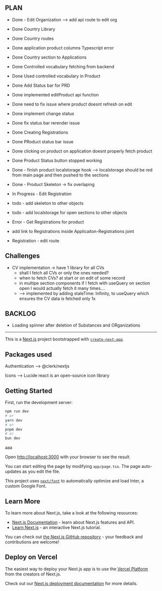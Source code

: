 ## PLAN

- Done - Edit Organization --> add api route to edit org
- Done Country Library
- Done Country routes
- Done application product columns Typescript error
- Done Country section to Applications
- Done Controlled vocabulary fetching from backend
- Done Used controlled vocabulary in Product
- Done Add Status bar for PRD
- Done implemented editProduct api function
- Done need to fix issue where product doesnt refresh on edit
- Done implement change status
- Done fix status bar rerender issue
- Done Creating Registrations
- Done PRoduct status bar issue
- Done clicking on product on application doesnt properly fetch product
- Done Product Status button stopped working
- Done - finish product localstorage hook --> localstorage should be red from main page and then pushed to the sections
- Done - Product Skeleton -> fix overlaping
- In Progress - Edit Registration
- todo - add skeleton to other objects
- todo - add localstorage for open sections to other objects
- Error - Get Registrations for product
- add link to Registrations inside Applicaiton-Registrations joint

- Registration - edit route

## Challenges

- CV implementation -> have 1 library for all CVs
  - shall I fetch all CVs or only the ones needed?
  - when to fetch CVs? at start or on edit of some record
  - in multipe section components if I fetch with useQuery on section open I would actually fetch it many times....
  - --> implemented by adding staleTime: Infinity, to useQuery which ensures the CV data is fetched only 1x

## BACKLOG

- Loading spinner after deletion of Substances and ORganizations

---

This is a [Next.js](https://nextjs.org/) project bootstrapped with [`create-next-app`](https://github.com/vercel/next.js/tree/canary/packages/create-next-app).

## Packages used

Authentication --> @clerk/nextjs

Icons --> Lucide react is an open-source icon library

## Getting Started

First, run the development server:

```bash
npm run dev
# or
yarn dev
# or
pnpm dev
# or
bun dev
```

aaa

Open [http://localhost:3000](http://localhost:3000) with your browser to see the result.

You can start editing the page by modifying `app/page.tsx`. The page auto-updates as you edit the file.

This project uses [`next/font`](https://nextjs.org/docs/basic-features/font-optimization) to automatically optimize and load Inter, a custom Google Font.

## Learn More

To learn more about Next.js, take a look at the following resources:

- [Next.js Documentation](https://nextjs.org/docs) - learn about Next.js features and API.
- [Learn Next.js](https://nextjs.org/learn) - an interactive Next.js tutorial.

You can check out [the Next.js GitHub repository](https://github.com/vercel/next.js/) - your feedback and contributions are welcome!

## Deploy on Vercel

The easiest way to deploy your Next.js app is to use the [Vercel Platform](https://vercel.com/new?utm_medium=default-template&filter=next.js&utm_source=create-next-app&utm_campaign=create-next-app-readme) from the creators of Next.js.

Check out our [Next.js deployment documentation](https://nextjs.org/docs/deployment) for more details.
